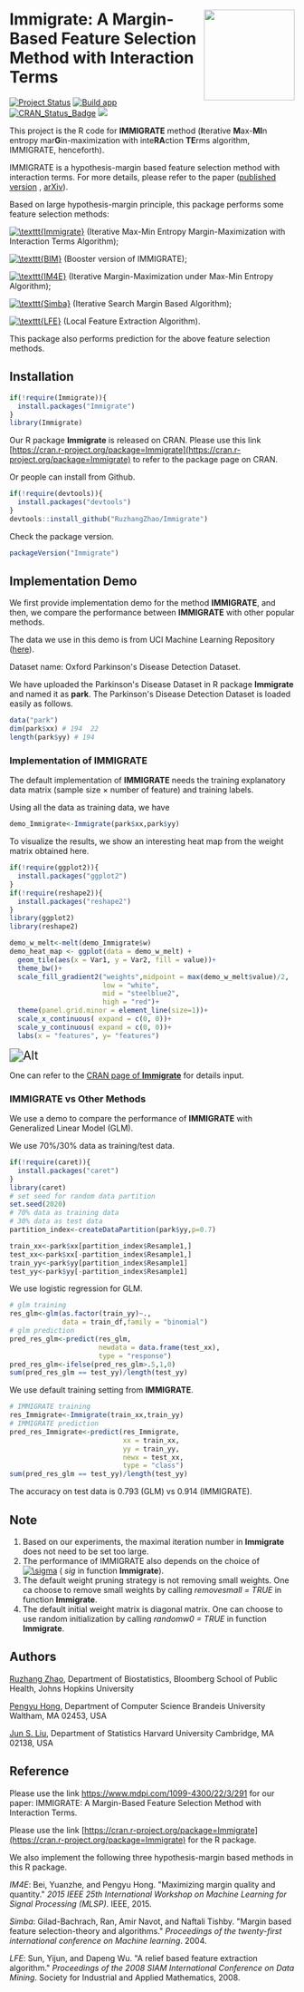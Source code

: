 # Immigrate<img src="http://ruzhangzhao.github.io/sticker/Immigrate.png" align="right" width="160px"/>: A Margin-Based Feature Selection Method with Interaction Terms

[![Project Status](http://www.repostatus.org/badges/latest/active.svg)](https://cran.r-project.org/package=Immigrate) [![Build app](https://ci.appveyor.com/api/projects/status/a28cs08ug9qng8hn?svg=true)](https://cran.r-project.org/package=Immigrate) [![CRAN_Status_Badge](http://www.r-pkg.org/badges/version/Immigrate?color=blue)](https://cran.r-project.org/package=Immigrate) [![](http://cranlogs.r-pkg.org/badges/grand-total/Immigrate?color=green)](https://cran.r-project.org/package=Immigrate)

This project is the R code for **IMMIGRATE** method (**I**terative **M**ax-**MI**n entropy mar**G**in-maximization with inte**RA**ction **TE**rms algorithm, IMMIGRATE, henceforth).

IMMIGRATE is a hypothesis-margin based feature selection method with interaction terms. For more details, please refer to the paper ([published version](https://www.mdpi.com/1099-4300/22/3/291) , [arXiv](https://arxiv.org/pdf/1810.02658.pdf)).

Based on large hypothesis-margin principle, this package performs some feature selection methods: 

<a href="https://www.codecogs.com/eqnedit.php?latex=\texttt{Immigrate}" target="_blank"><img src="https://latex.codecogs.com/gif.latex?\texttt{Immigrate}" title="\texttt{Immigrate}" /></a> (Iterative Max-Min Entropy Margin-Maximization with Interaction Terms Algorithm); 

<a href="https://www.codecogs.com/eqnedit.php?latex=\texttt{BIM}" target="_blank"><img src="https://latex.codecogs.com/gif.latex?\texttt{BIM}" title="\texttt{BIM}" /></a>  (Booster version of IMMIGRATE);

<a href="https://www.codecogs.com/eqnedit.php?latex=\texttt{IM4E}" target="_blank"><img src="https://latex.codecogs.com/gif.latex?\texttt{IM4E}" title="\texttt{IM4E}" /></a> (Iterative Margin-Maximization under Max-Min Entropy Algorithm); 

<a href="https://www.codecogs.com/eqnedit.php?latex=\texttt{Simba}" target="_blank"><img src="https://latex.codecogs.com/gif.latex?\texttt{Simba}" title="\texttt{Simba}" /></a>  (Iterative Search Margin Based Algorithm); 

<a href="https://www.codecogs.com/eqnedit.php?latex=\texttt{LFE}" target="_blank"><img src="https://latex.codecogs.com/gif.latex?\texttt{LFE}" title="\texttt{LFE}" /></a>  (Local Feature Extraction Algorithm). 

This package also performs prediction for the above feature selection methods.

## Installation 

```R
if(!require(Immigrate)){
  install.packages("Immigrate")
}
library(Immigrate)
```

Our R package **Immigrate** is released on CRAN. Please use this link [https://cran.r-project.org/package=Immigrate](https://cran.r-project.org/package=Immigrate) to refer to the package page on CRAN.

Or people can install from Github.

```R
if(!require(devtools)){
  install.packages("devtools")
}
devtools::install_github("RuzhangZhao/Immigrate")
```

Check the package version.

```R
packageVersion("Immigrate")
```

## Implementation Demo

We first provide implementation demo for the method **IMMIGRATE**, and then, we compare the performance between **IMMIGRATE** with other popular methods. 

The data we use in this demo is from UCI Machine Learning Repository ([here](https://archive.ics.uci.edu/ml/datasets/parkinsons)).

Dataset name: Oxford Parkinson's Disease Detection Dataset.

We have uploaded the Parkinson's Disease Dataset in R package **Immigrate** and named it as **park**. The Parkinson's Disease Detection Dataset is loaded easily as follows.

```R
data("park")
dim(park$xx) # 194  22
length(park$yy) # 194
```

### Implementation of IMMIGRATE

The default implementation of **IMMIGRATE** needs the training explanatory data matrix (sample size $\times$ number of feature) and training labels.

Using all the data as training data, we have 

```R
demo_Immigrate<-Immigrate(park$xx,park$yy)
```

To visualize the results, we show an interesting heat map from the weight matrix obtained here.

```R
if(!require(ggplot2)){
  install.packages("ggplot2")
}
if(!require(reshape2)){
  install.packages("reshape2")
}
library(ggplot2)
library(reshape2)

demo_w_melt<-melt(demo_Immigrate$w)
demo_heat_map <- ggplot(data = demo_w_melt) + 
  geom_tile(aes(x = Var1, y = Var2, fill = value))+ 
  theme_bw()+
  scale_fill_gradient2("weights",midpoint = max(demo_w_melt$value)/2,
                       low = "white",
                       mid = "steelblue2",
                       high = "red")+
  theme(panel.grid.minor = element_line(size=1))+
  scale_x_continuous( expand = c(0, 0))+
  scale_y_continuous( expand = c(0, 0))+
  labs(x = "features", y= "features")
```

<img src="http://ruzhangzhao.github.io/figure/HeatMapImmigrate.pdf" alt="Alt" style="zoom:150%;" />

One can refer to the [CRAN page of **Immigrate**](https://cran.r-project.org/package=Immigrate) for details input. 

### IMMIGRATE vs Other Methods

We use a demo to compare the performance of **IMMIGRATE** with Generalized Linear Model (GLM).

We use 70%/30% data as training/test data. 

```R
if(!require(caret)){
  install.packages("caret")
}
library(caret)
# set seed for random data partition
set.seed(2020)
# 70% data as training data 
# 30% data as test data
partition_index<-createDataPartition(park$yy,p=0.7)

train_xx<-park$xx[partition_index$Resample1,]
test_xx<-park$xx[-partition_index$Resample1,]
train_yy<-park$yy[partition_index$Resample1]
test_yy<-park$yy[-partition_index$Resample1]
```

We use logistic regression for GLM. 

```R
# glm training 
res_glm<-glm(as.factor(train_yy)~.,
             data = train_df,family = "binomial")
# glm prediction
pred_res_glm<-predict(res_glm,
                      newdata = data.frame(test_xx),
                      type = "response")
pred_res_glm<-ifelse(pred_res_glm>.5,1,0)
sum(pred_res_glm == test_yy)/length(test_yy)
```

We use default training setting from **IMMIGRATE**.

```R
# IMMIGRATE training
res_Immigrate<-Immigrate(train_xx,train_yy)
# IMMIGRATE prediction
pred_res_Immigrate<-predict(res_Immigrate,
                            xx = train_xx,
                            yy = train_yy,
                            newx = test_xx,
                            type = "class")
sum(pred_res_glm == test_yy)/length(test_yy)
```

The accuracy on test data is 0.793 (GLM) vs 0.914 (IMMIGRATE).

## Note

1. Based on our experiments, the maximal iteration number in **Immigrate** does not need to be set too large.
2. The performance of IMMIGRATE also depends on the choice of <a href="https://www.codecogs.com/eqnedit.php?latex=\sigma" target="_blank"><img src="https://latex.codecogs.com/gif.latex?\sigma" title="\sigma" /></a> ( *sig* in function **Immigrate**).
3. The default weight pruning strategy is not removing small weights. One ca choose to remove small weights by calling *removesmall = TRUE* in function **Immigrate**.
4. The default initial weight matrix is diagonal matrix. One can choose to use random initialization by calling *randomw0 = TRUE* in function **Immigrate**.



## Authors 

[Ruzhang Zhao](http://ruzhangzhao.com), Department of Biostatistics, Bloomberg School of Public Health, Johns Hopkins University

[Pengyu Hong](https://www.cs.brandeis.edu/~hong/), Department of Computer Science Brandeis University Waltham, MA 02453, USA

[Jun S. Liu](http://sites.fas.harvard.edu/~junliu/), Department of Statistics Harvard University Cambridge, MA 02138, USA

## Reference

Please use the link https://www.mdpi.com/1099-4300/22/3/291 for our paper: IMMIGRATE: A Margin-Based Feature Selection Method with Interaction Terms. 

Please use the link [https://cran.r-project.org/package=Immigrate](https://cran.r-project.org/package=Immigrate) for the R package.

We also implement the following three hypothesis-margin based methods in this R package. 

*IM4E*: Bei, Yuanzhe, and Pengyu Hong. "Maximizing margin quality and quantity." *2015 IEEE 25th International Workshop on Machine Learning for Signal Processing (MLSP)*. IEEE, 2015.

*Simba*: Gilad-Bachrach, Ran, Amir Navot, and Naftali Tishby. "Margin based feature selection-theory and algorithms." *Proceedings of the twenty-first international conference on Machine learning*. 2004.

*LFE*: Sun, Yijun, and Dapeng Wu. "A relief based feature extraction algorithm." *Proceedings of the 2008 SIAM International Conference on Data Mining*. Society for Industrial and Applied Mathematics, 2008.